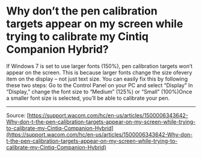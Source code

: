 # Why don’t the pen calibration targets appear on my screen while trying to calibrate my Cintiq Companion Hybrid?

If Windows 7 is set to use larger fonts (150%), pen calibration targets won’t appear on the screen. This is because larger fonts change the size ofevery item on the display – not just text size. You can easily fix this by following these two steps: Go to the Control Panel on your PC and select “Display” In “Display,” change the font size to “Medium” (125%) or “Small” (100%)Once a smaller font size is selected, you’ll be able to calibrate your pen.

---
Source: [https://support.wacom.com/hc/en-us/articles/1500006343642-Why-don-t-the-pen-calibration-targets-appear-on-my-screen-while-trying-to-calibrate-my-Cintiq-Companion-Hybrid](https://support.wacom.com/hc/en-us/articles/1500006343642-Why-don-t-the-pen-calibration-targets-appear-on-my-screen-while-trying-to-calibrate-my-Cintiq-Companion-Hybrid)
